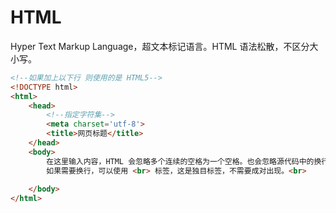 # HTML

Hyper Text Markup Language，超文本标记语言。HTML 语法松散，不区分大小写。

```html
<!--如果加上以下行 则使用的是 HTML5-->
<!DOCTYPE html>
<html>
	<head>
        <!--指定字符集-->
    	<meta charset='utf-8'>
        <title>网页标题</title>
    </head>
    <body>
        在这里输入内容，HTML 会忽略多个连续的空格为一个空格。也会忽略源代码中的换行符，
        如果需要换行，可以使用 <br> 标签，这是独目标签，不需要成对出现。<br>
        
    </body>
</html>

```



